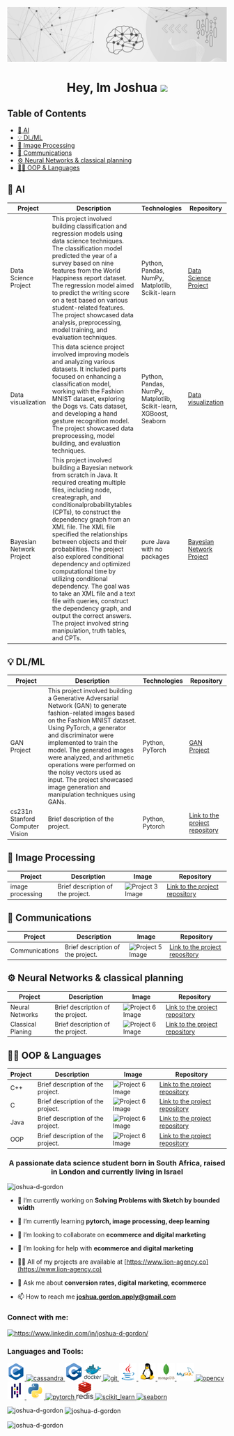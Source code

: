 ![banner](https://github.com/Joshua-D-Gordon/Joshua-D-Gordon/blob/main/src/data.png)
<h1 align="center">Hey, Im Joshua <img src="https://github.com/sciencepal/sciencepal/blob/master/assets/Hi.gif" width="29px"></h1>

## Table of Contents
- [🧠 AI](#ai)
- [💡 DL/ML](#DL/ML)
- [🌄 Image Processing](#image-processing)
- [📡 Communications](#communications)
- [⚙️ Neural Networks & classical planning](#neural-networks)
- [👨‍💻 OOP & Languages](#OOP-&-Languages)

## 🧠 AI

| Project | Description | Technologies | Repository |
|----------------------|-----------------------------------|-------|------------|
| Data Science Project | This project involved building classification and regression models using data science techniques. The classification model predicted the year of a survey based on nine features from the World Happiness report dataset. The regression model aimed to predict the writing score on a test based on various student-related features. The project showcased data analysis, preprocessing, model training, and evaluation techniques. | Python, Pandas, NumPy, Matplotlib, Scikit-learn | [Data Science Project](https://github.com/Joshua-D-Gordon/Data-Science-Project) |
| Data visualization | This data science project involved improving models and analyzing various datasets. It included parts focused on enhancing a classification model, working with the Fashion MNIST dataset, exploring the Dogs vs. Cats dataset, and developing a hand gesture recognition model. The project showcased data preprocessing, model building, and evaluation techniques.| Python, Pandas, NumPy, Matplotlib, Scikit-learn, XGBoost, Seaborn | [Data visualization](https://github.com/Joshua-D-Gordon/Data-visualization) |
|Bayesian Network Project | This project involved building a Bayesian network from scratch in Java. It required creating multiple files, including node, creategraph, and conditionalprobabilitytables (CPTs), to construct the dependency graph from an XML file. The XML file specified the relationships between objects and their probabilities. The project also explored conditional dependency and optimized computational time by utilizing conditional dependency. The goal was to take an XML file and a text file with queries, construct the dependency graph, and output the correct answers. The project involved string manipulation, truth tables, and CPTs. | pure Java with no packages | [Bayesian Network Project](https://github.com/Joshua-D-Gordon/Algorithms_DataScience-Bayesian_Networks) |


## 💡 DL/ML

| Project | Description | Technologies | Repository |
|----------------------|-----------------------------------|-------|------------|
| GAN Project | This project involved building a Generative Adversarial Network (GAN) to generate fashion-related images based on the Fashion MNIST dataset. Using PyTorch, a generator and discriminator were implemented to train the model. The generated images were analyzed, and arithmetic operations were performed on the noisy vectors used as input. The project showcased image generation and manipulation techniques using GANs. | Python, PyTorch | [GAN Project](https://github.com/Joshua-D-Gordon/GAN-Project/tree/main) |
| cs231n Stanford Computer Vision | Brief description of the project. | Python, Pytorch | [Link to the project repository](https://github.com/Joshua-D-Gordon/Data-visualization) |


## 🌄 Image Processing

| Project | Description | Image | Repository |
|---------|-------------|-------|------------|
| image processing | Brief description of the project. | ![Project 3 Image](project3.png) | [Link to the project repository](https://github.com/your-username/image-processing-project-1) |


## 📡 Communications

| Project | Description | Image | Repository |
|---------|-------------|-------|------------|
| Communications | Brief description of the project. | ![Project 5 Image](project5.png) | [Link to the project repository](https://github.com/your-username/communications-project-1) |


## ⚙️ Neural Networks & classical planning

| Project | Description | Image | Repository |
|---------|-------------|-------|------------|
| Neural Networks | Brief description of the project. | ![Project 6 Image](project6.png) | [Link to the project repository](https://github.com/your-username/neural-networks-project-1) |
| Classical Planing | Brief description of the project. | ![Project 6 Image](project6.png) | [Link to the project repository](https://github.com/your-username/neural-networks-project-1) |


## 👨‍💻 OOP & Languages

| Project | Description | Image | Repository |
|---------|-------------|-------|------------|
| C++ | Brief description of the project. | ![Project 6 Image](project6.png) | [Link to the project repository](https://github.com/your-username/neural-networks-project-1) |
| C | Brief description of the project. | ![Project 6 Image](project6.png) | [Link to the project repository](https://github.com/your-username/neural-networks-project-1) |
| Java | Brief description of the project. | ![Project 6 Image](project6.png) | [Link to the project repository](https://github.com/your-username/neural-networks-project-1) |
| OOP | Brief description of the project. | ![Project 6 Image](project6.png) | [Link to the project repository](https://github.com/your-username/neural-networks-project-1) |


<h3 align="center">A passionate data science student born in South Africa, raised in London and currently living in Israel</h3>

<p align="left"> <img src="https://komarev.com/ghpvc/?username=joshua-d-gordon&label=Profile%20views&color=0e75b6&style=flat" alt="joshua-d-gordon" /> </p>

- 🔭 I’m currently working on **Solving Problems with Sketch by bounded width**

- 🌱 I’m currently learning **pytorch, image processing, deep learning**

- 👯 I’m looking to collaborate on **ecommerce and digital marketing**

- 🤝 I’m looking for help with **ecommerce and digital marketing**

- 👨‍💻 All of my projects are available at [https://www.lion-agency.co](https://www.lion-agency.co)

- 💬 Ask me about **conversion rates, digital marketing, ecommerce**

- 📫 How to reach me **joshua.gordon.apply@gmail.com**

<h3 align="left">Connect with me:</h3>
<p align="left">
<a href="https://linkedin.com/in/https://www.linkedin.com/in/joshua-d-gordon/" target="blank"><img align="center" src="https://raw.githubusercontent.com/rahuldkjain/github-profile-readme-generator/master/src/images/icons/Social/linked-in-alt.svg" alt="https://www.linkedin.com/in/joshua-d-gordon/" height="30" width="40" /></a>
</p>

<h3 align="left">Languages and Tools:</h3>
<p align="left"> <a href="https://www.cprogramming.com/" target="_blank" rel="noreferrer"> <img src="https://raw.githubusercontent.com/devicons/devicon/master/icons/c/c-original.svg" alt="c" width="40" height="40"/> </a> <a href="https://cassandra.apache.org/" target="_blank" rel="noreferrer"> <img src="https://www.vectorlogo.zone/logos/apache_cassandra/apache_cassandra-icon.svg" alt="cassandra" width="40" height="40"/> </a> <a href="https://www.w3schools.com/cpp/" target="_blank" rel="noreferrer"> <img src="https://raw.githubusercontent.com/devicons/devicon/master/icons/cplusplus/cplusplus-original.svg" alt="cplusplus" width="40" height="40"/> </a> <a href="https://www.docker.com/" target="_blank" rel="noreferrer"> <img src="https://raw.githubusercontent.com/devicons/devicon/master/icons/docker/docker-original-wordmark.svg" alt="docker" width="40" height="40"/> </a> <a href="https://git-scm.com/" target="_blank" rel="noreferrer"> <img src="https://www.vectorlogo.zone/logos/git-scm/git-scm-icon.svg" alt="git" width="40" height="40"/> </a> <a href="https://www.java.com" target="_blank" rel="noreferrer"> <img src="https://raw.githubusercontent.com/devicons/devicon/master/icons/java/java-original.svg" alt="java" width="40" height="40"/> </a> <a href="https://www.linux.org/" target="_blank" rel="noreferrer"> <img src="https://raw.githubusercontent.com/devicons/devicon/master/icons/linux/linux-original.svg" alt="linux" width="40" height="40"/> </a> <a href="https://www.mongodb.com/" target="_blank" rel="noreferrer"> <img src="https://raw.githubusercontent.com/devicons/devicon/master/icons/mongodb/mongodb-original-wordmark.svg" alt="mongodb" width="40" height="40"/> </a> <a href="https://www.mysql.com/" target="_blank" rel="noreferrer"> <img src="https://raw.githubusercontent.com/devicons/devicon/master/icons/mysql/mysql-original-wordmark.svg" alt="mysql" width="40" height="40"/> </a> <a href="https://opencv.org/" target="_blank" rel="noreferrer"> <img src="https://www.vectorlogo.zone/logos/opencv/opencv-icon.svg" alt="opencv" width="40" height="40"/> </a> <a href="https://pandas.pydata.org/" target="_blank" rel="noreferrer"> <img src="https://raw.githubusercontent.com/devicons/devicon/2ae2a900d2f041da66e950e4d48052658d850630/icons/pandas/pandas-original.svg" alt="pandas" width="40" height="40"/> </a> <a href="https://www.python.org" target="_blank" rel="noreferrer"> <img src="https://raw.githubusercontent.com/devicons/devicon/master/icons/python/python-original.svg" alt="python" width="40" height="40"/> </a> <a href="https://pytorch.org/" target="_blank" rel="noreferrer"> <img src="https://www.vectorlogo.zone/logos/pytorch/pytorch-icon.svg" alt="pytorch" width="40" height="40"/> </a> <a href="https://redis.io" target="_blank" rel="noreferrer"> <img src="https://raw.githubusercontent.com/devicons/devicon/master/icons/redis/redis-original-wordmark.svg" alt="redis" width="40" height="40"/> </a> <a href="https://scikit-learn.org/" target="_blank" rel="noreferrer"> <img src="https://upload.wikimedia.org/wikipedia/commons/0/05/Scikit_learn_logo_small.svg" alt="scikit_learn" width="40" height="40"/> </a> <a href="https://seaborn.pydata.org/" target="_blank" rel="noreferrer"> <img src="https://seaborn.pydata.org/_images/logo-mark-lightbg.svg" alt="seaborn" width="40" height="40"/> </a> </p>

<p><img align="left" src="https://github-readme-stats.vercel.app/api/top-langs?username=joshua-d-gordon&show_icons=true&locale=en&layout=compact" alt="joshua-d-gordon" /></p>

<p>&nbsp;<img align="center" src="https://github-readme-stats.vercel.app/api?username=joshua-d-gordon&show_icons=true&locale=en" alt="joshua-d-gordon" /></p>

<p><img align="center" src="https://github-readme-streak-stats.herokuapp.com/?user=joshua-d-gordon&" alt="joshua-d-gordon" /></p>


